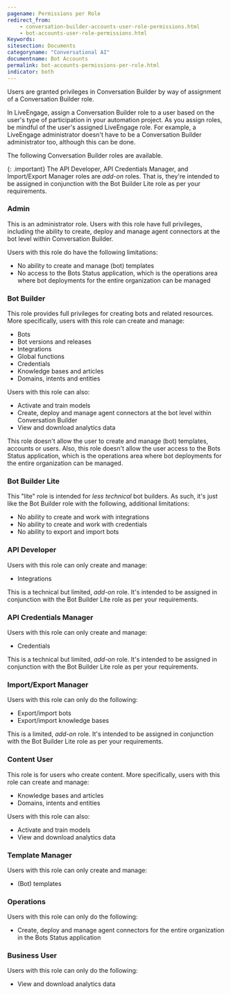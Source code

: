 ```yaml
---
pagename: Permissions per Role
redirect_from:
    - conversation-builder-accounts-user-role-permissions.html
    - bot-accounts-user-role-permissions.html
Keywords:
sitesection: Documents
categoryname: "Conversational AI"
documentname: Bot Accounts
permalink: bot-accounts-permissions-per-role.html
indicator: both
---
```


Users are granted privileges in Conversation Builder by way of assignment of a Conversation Builder role.

In LiveEngage, assign a Conversation Builder role to a user based on the user's type of participation in your automation project. As you assign roles, be mindful of the user's assigned LiveEngage role. For example, a LiveEngage administrator doesn't have to be a Conversation Builder administrator too, although this can be done.

The following Conversation Builder roles are available.

{: .important}
The API Developer, API Credentials Manager, and Import/Export Manager roles are *add-on* roles. That is, they're intended to be assigned in conjunction with the Bot Builder Lite role as per your requirements.

### Admin

This is an administrator role. Users with this role have full privileges, including the ability to create, deploy and manage agent connectors at the bot level within Conversation Builder.

Users with this role do have the following limitations:

* No ability to create and manage (bot) templates
* No access to the Bots Status application, which is the operations area where bot deployments for the entire organization can be managed

### Bot Builder

This role provides full privileges for creating bots and related resources. More specifically, users with this role can create and manage:

* Bots
* Bot versions and releases
* Integrations
* Global functions
* Credentials
* Knowledge bases and articles
* Domains, intents and entities

Users with this role can also:

* Activate and train models
* Create, deploy and manage agent connectors at the bot level within Conversation Builder
* View and download analytics data

This role doesn't allow the user to create and manage (bot) templates, accounts or users. Also, this role doesn't allow the user access to the Bots Status application, which is the operations area where bot deployments for the entire organization can be managed.

### Bot Builder Lite

This "lite" role is intended for *less technical* bot builders. As such, it's just like the Bot Builder role with the following, additional limitations:

* No ability to create and work with integrations
* No ability to create and work with credentials
* No ability to export and import bots

### API Developer

Users with this role can only create and manage:

* Integrations

This is a technical but limited, *add-on* role. It's intended to be assigned in conjunction with the Bot Builder Lite role as per your requirements.

### API Credentials Manager

Users with this role can only create and manage:

* Credentials

This is a technical but limited, *add-on* role. It's intended to be assigned in conjunction with the Bot Builder Lite role as per your requirements.

### Import/Export Manager

Users with this role can only do the following:

* Export/import bots
* Export/import knowledge bases

This is a limited, *add-on* role. It's intended to be assigned in conjunction with the Bot Builder Lite role as per your requirements.

### Content User

This role is for users who create content. More specifically, users with this role can create and manage:

* Knowledge bases and articles
* Domains, intents and entities

Users with this role can also:

* Activate and train models
* View and download analytics data

### Template Manager

Users with this role can only create and manage:

* (Bot) templates

### Operations

Users with this role can only do the following:

* Create, deploy and manage agent connectors for the entire organization in the Bots Status application

### Business User

Users with this role can only do the following:

* View and download analytics data